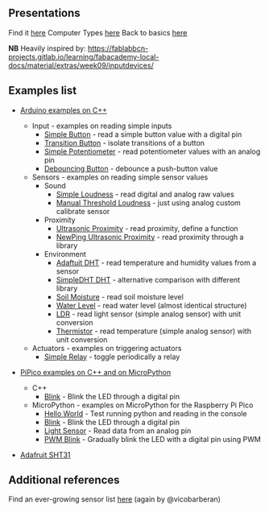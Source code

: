 ## Presentations

Find it [here](presentations/MRAC_HARDWARE_II_2022_D1.pdf)
Computer Types [here](presentations/MRAC_HARDWARE_II_2022_COMPUTERS.pdf)
Back to basics [here](presentations/MRAC_HARDWARE_II_2022_BackToBasics.pdf)

**NB**
Heavily inspired by: https://fablabbcn-projects.gitlab.io/learning/fabacademy-local-docs/material/extras/week09/inputdevices/

## Examples list

- [Arduino examples on C++](examples/Arduino/)
    - Input		- examples on reading simple inputs
        - [Simple Button](examples/Arduino/00_Input/00_SimpleButton/00_SimpleButton.ino) 						- read a simple button value with a digital pin
        - [Transition Button](examples/Arduino/00_Input/01_TransitionButton/01_TransitionButton.ino)					- isolate transitions of a button
        - [Simple Potentiometer](examples/Arduino/00_Input/02_SimplePotentiometer/02_SimplePotentiometer_Diagram.jpg)				- read potentiometer values with an analog pin
        - [Debouncing Button](examples/Arduino/00_Input/03_DebounceButton/03_DebounceButton.ino)				    - debounce a push-button value
    - Sensors		- examples on reading simple sensor values
        - Sound
            - [Simple Loudness](examples/Arduino/01_Sensors/00_Sound/00_SimpleLoudness/00_SimpleLoudness.ino) 				- read digital and analog raw values
            - [Manual Threshold Loudness](examples/Arduino/01_Sensors/00_Sound/01_ManualThresholdLoudness/01_ManualThresholdLoudness.ino)		- just using analog custom calibrate sensor
        - Proximity
            - [Ultrasonic Proximity](examples/Arduino/01_Sensors/01_Proximity/00_UltrasonicProximity/00_UltrasonicProximity.ino)			- read proximity, define a function
            - [NewPing Ultrasonic Proximity](examples/Arduino/01_Sensors/01_Proximity/01_NewPing_UltrasonicProximity/01_NewPing_UltrasonicProximity.ino)	- read proximity through a library
        - Environment
            - [Adaftuit DHT](examples/Arduino/01_Sensors/02_Environment/00_Adafruit_DHT/00_Adafruit_DHT.ino)					- read temperature and humidity values from a sensor
            - [SimpleDHT DHT](examples/Arduino/01_Sensors/02_Environment/01_SimpleDHT_DHT/01_SimpleDHT_DHT.ino)					- alternative comparison with different library
            - [Soil Moisture](examples/Arduino/01_Sensors/02_Environment/02_SoilMoisture/02_SoilMoisture.ino)					- read soil moisture level
            - [Water Level](examples/Arduino/01_Sensors/02_Environment/03_WaterLevel/03_WaterLevel.ino)						- read water level (almost identical structure)
            - [LDR](examples/Arduino/01_Sensors/02_Environment/04_LDR/04_LDR.ino)						        - read light sensor (simple analog sensor) with unit conversion
            - [Thermistor](examples/Arduino/01_Sensors/02_Environment/05_Thermistor/05_Thermistor.ino)						- read temperature (simple analog sensor) with unit conversion
    - Actuators 	- examples on triggering actuators
        - [Simple Relay](examples/Arduino/02_Actuators/00_SimpleRelay/00_SimpleRelay.ino)						- toggle periodically a relay

- [PiPico examples on C++ and on MicroPython](examples/PiPico/)
    - C++
        - [Blink](examples/PiPico/C++/00_Blink/00_Blink.ino)		- Blink the LED through a digital pin
    - MicroPython - examples on MicroPython for the Raspberry Pi Pico
        - [Hello World](01_introduction/examples/PiPico/MicroPython/00_HelloWorld.py)                                          - Test running python and reading in the console
        - [Blink](01_introduction/examples/PiPico/MicroPython/01_Blink.py)                                          - Blink the LED through a digital pin
        - [Light Sensor](01_introduction/examples/PiPico/MicroPython/02_LightSensor.py)                                          - Read data from an analog pin
        - [PWM Blink](01_introduction/examples/PiPico/MicroPython/03_PWMBlink.py)                                          - Gradually blink the LED with a digital pin using PWM

- [Adafruit SHT31](https://github.com/adafruit/Adafruit_SHT31/blob/master/examples/SHT31test/SHT31test.ino)

## Additional references

Find an ever-growing sensor list [here](https://hackmd.io/xAjS5n_ASTOmX9EhacRRhw?view) (again by @vicobarberan)
